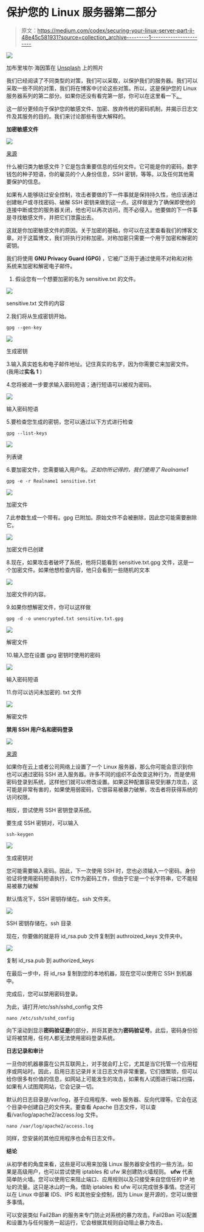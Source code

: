 # 保护您的 Linux 服务器第二部分

> 原文：<https://medium.com/codex/securing-your-linux-server-part-ii-48e45c581931?source=collection_archive---------1----------------------->

![](img/7c4c107f5cb9c1ae1d15b61f8b4bddaa.png)

加布里埃尔·海因策在 [Unsplash](https://unsplash.com?utm_source=medium&utm_medium=referral) 上的照片

我们已经阅读了不同类型的对策，我们可以采取，以保护我们的服务器。我们可以采取一些不同的对策，我们将在博客中讨论这些对策。所以，这是保护您的 Linux 服务器系列的第二部分。如果你还没有看完第一部，你可以在这里看一下[。](/codex/securing-your-linux-server-with-these-best-practices-50b30e026bd)

这一部分更倾向于保护您的敏感文件、加密、放弃传统的密码机制，并揭示日志文件及其服务的目的。我们来讨论那些有很大解释的。

**加密敏感文件**

![](img/d014a0eee98d507db58a8612616e93c8.png)

[来源](https://cheapsslsecurity.com/blog/what-is-asymmetric-encryption-understand-with-simple-examples/)

什么被归类为敏感文件？它是包含重要信息的任何文件。它可能是你的密码，数字钱包的种子短语，你的雇员的个人身份信息，SSH 密钥，等等。以及任何其他需要保护的信息。

如果有人能够绕过安全控制，攻击者要做的下一件事就是保持持久性，他应该通过创建帐户或寻找密码、破解 SSH 密钥来做到这一点。这样做是为了确保即使他的连接中断或您的服务器关闭，他也可以再次访问，而不必侵入。他要做的下一件事是寻找敏感文件，并把它们泄露出去。

这就是你加密敏感文件的原因。关于加密的基础，你可以在这里查看我们的博客文章。对于这篇博文，我们将执行对称加密。对称加密只需要一个用于加密和解密的密钥。

我们将使用 **GNU Privacy Guard (GPG)** ，它被广泛用于通过使用不对称和对称系统来加密和解密电子邮件。

1.  假设您有一个想要加密的名为 sensitive.txt 的文件。

![](img/4f24e97c5fb0d0287436f88b5d3c4376.png)

sensitive.txt 文件的内容

2.我们将从生成密钥开始。

```
gpg --gen-key
```

![](img/04620c0400c8111d5c7304e92d468033.png)

生成密钥

3.输入真实姓名和电子邮件地址。记住真实的名字，因为你需要它来加密文件。(我用过**实名 1** )

4.您将被进一步要求输入密码短语；通行短语可以被视为密码。

![](img/1747f051c239239b9cf47d88eab535da.png)

输入密码短语

5.要检查您生成的密钥，您可以通过以下方式进行检查

```
gpg --list-keys
```

![](img/d7d3b57c7ed74ede370c04fd08002a42.png)

列表键

6.要加密文件，您需要输入用户名。*正如你所记得的，我们使用了 Realname1*

```
gpg -e -r Realname1 sensitive.txt
```

![](img/f64b856c06bb3d81692f7a8e1d0ec615.png)

加密文件

7.此参数生成一个带有。gpg 已附加。原始文件不会被删除，因此您可能需要删除它。

![](img/df7b8410339b7def415a0f192a107ea0.png)

加密文件已创建

8.现在，如果攻击者破坏了系统，他将只能看到 sensitive.txt.gpg 文件，这是一个加密文件。如果他想检查内容，他只会看到一些随机的文本

![](img/fa561cd90581ac08fb5866f4e280dabe.png)

加密文件的内容。

9.如果你想解密文件，你可以这样做

```
gpg -d -o unencrypted.txt sensitive.txt.gpg
```

![](img/a96e054dd07a41f62cad27442fe2d93f.png)

解密文件

10.输入您在设置 gpg 密钥时使用的密码

![](img/1a5213d691284ea27114c4f0eef838c4.png)

输入密码短语

11.你可以访问未加密的. txt 文件

![](img/f121107a7678252a7762cbc3bc960894.png)

解密文件

**禁用 SSH 用户名和密码登录**

![](img/6ce9bd0de67198acd7bfe0419e10cb4d.png)

[来源](https://avocado89.medium.com/remote-login-with-ssh-dbb804f82ebf)

如果你在云上或者公司网络上设置了一个 Linux 服务器，那么你可能会意识到你也可以通过密码 SSH 进入服务器。许多不同的组织不会改变这种行为，而是使用密码登录到系统，这样他们就可以修改设置。如果这种配置容易受到暴力攻击，这可能是非常有害的，如果使用弱密码，它很容易被暴力破解，攻击者将获得系统的访问权限。

相反，尝试使用 SSH 密钥登录系统。

要生成 SSH 密钥对，可以输入

```
ssh-keygen
```

![](img/0456583e1428a842ea8300171118c415.png)

生成密钥对

您可能需要输入密码。因此，下一次使用 SSH 时，您也必须输入一个密码。身份验证将使用密码短语执行，它作为密码工作，但由于它是一个长字符串，它不能轻易被暴力破解

默认情况下，SSH 密钥存储在。ssh 文件夹。

![](img/b7bfc265cf82047700f640728187d4da.png)

SSH 密钥存储在。ssh 目录

现在，你要做的就是将 id_rsa.pub 文件复制到 authroized_keys 文件夹中。

![](img/caf99468886d7ca63cffc172088092e7.png)

复制 id_rsa.pub 到 authorized_keys

在最后一步中，将 id_rsa 复制到您的本地机器，现在您可以使用它 SSH 到机器中。

完成后，您可以禁用密码登录。

为此，请打开/etc/ssh/sshd_config 文件

```
nano /etc/ssh/sshd_config
```

向下滚动到显示**密码验证是**的部分，并将其更改为**密码验证号**。此后，密码身份验证将被禁用，任何人都无法使用密码登录系统。

**日志记录和审计**

一旦你的机器暴露在公共互联网上，对手就会盯上它，尤其是当它托管一个应用程序或网站时。因此，启用日志记录并关注日志文件非常重要。它们很繁琐，但可以给你很多有价值的信息，如网站上可能发生的攻击，如果有人试图进行端口扫描，如果有人试图爬网站，它会记录一切。

默认的日志目录是/var/log，基于应用程序、web 服务器、反向代理等。它会在这个目录中创建自己的文件夹。要查看 Apache 日志文件，可以查看/var/log/apache2/access.log 文件。

```
nano /var/log/apache2/access.log
```

同样，您安装的其他应用程序也会有日志文件。

**结论**

从初学者的角度来看，这些是可以用来加强 Linux 服务器安全性的一些方法。如果是高级用户，也可以尝试使用 iptables 和 ufw 来创建防火墙规则。 **ufw** 代表简单防火墙。您可以使用它来阻止端口、应用规则以及只接受来自您信任的 IP 地址的流量。这只是冰山的一角。借助 iptables 和 ufw 可以完成很多事情。您还可以在 Linux 中部署 IDS、IPS 和其他安全控制，因为 Linux 是开源的，您可以做很多事情。

可以安装类似 Fail2Ban 的服务来专门防止对系统的暴力攻击。Fail2Ban 可以配置和设置为与任何服务一起运行，它会根据其规则自动阻止暴力攻击。